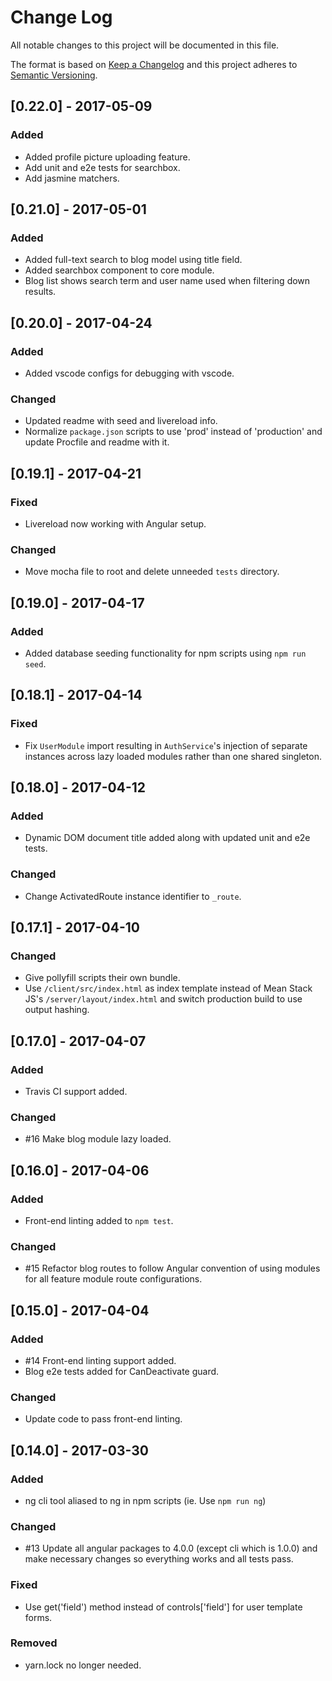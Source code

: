 # Change Log
All notable changes to this project will be documented in this file.

The format is based on [Keep a Changelog](http://keepachangelog.com/)
and this project adheres to [Semantic Versioning](http://semver.org/).

## [0.22.0] - 2017-05-09
### Added
- Added profile picture uploading feature.
- Add unit and e2e tests for searchbox.
- Add jasmine matchers.

## [0.21.0] - 2017-05-01
### Added
- Added full-text search to blog model using title field.
- Added searchbox component to core module.
- Blog list shows search term and user name used when filtering down results.

## [0.20.0] - 2017-04-24
### Added
- Added vscode configs for debugging with vscode.

### Changed
- Updated readme with seed and livereload info.
- Normalize `package.json` scripts to use 'prod' instead of 'production' and update Procfile and readme with it.

## [0.19.1] - 2017-04-21
### Fixed
- Livereload now working with Angular setup.

### Changed
- Move mocha file to root and delete unneeded `tests` directory.

## [0.19.0] - 2017-04-17
### Added
- Added database seeding functionality for npm scripts using `npm run seed`.

## [0.18.1] - 2017-04-14
### Fixed
- Fix `UserModule` import resulting in `AuthService`'s injection of separate instances across lazy loaded modules rather than one shared singleton.

## [0.18.0] - 2017-04-12
### Added
- Dynamic DOM document title added along with updated unit and e2e tests.

### Changed
- Change ActivatedRoute instance identifier to `_route`.

## [0.17.1] - 2017-04-10
### Changed
- Give pollyfill scripts their own bundle.
- Use `/client/src/index.html` as index template instead of Mean Stack JS's `/server/layout/index.html` and switch production build to use output hashing.

## [0.17.0] - 2017-04-07
### Added
- Travis CI support added.

### Changed
- #16 Make blog module lazy loaded.

## [0.16.0] - 2017-04-06
### Added
- Front-end linting added to `npm test`.

### Changed
- #15 Refactor blog routes to follow Angular convention of using modules for all feature module route configurations.

## [0.15.0] - 2017-04-04
### Added
- #14 Front-end linting support added.
- Blog e2e tests added for CanDeactivate guard.

### Changed
- Update code to pass front-end linting.

## [0.14.0] - 2017-03-30
### Added
- ng cli tool aliased to ng in npm scripts (ie. Use `npm run ng`)

### Changed
- #13 Update all angular packages to 4.0.0 (except cli which is 1.0.0) and make
necessary changes so everything works and all tests pass.

### Fixed
- Use get('field') method instead of controls['field'] for user template forms.

### Removed
- yarn.lock no longer needed.
